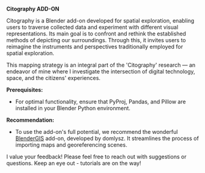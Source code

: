 **Citography ADD-ON**

Citography is a Blender add-on developed for spatial exploration, enabling users to traverse collected data and experiment with different visual representations. Its main goal is to confront and rethink the established methods of depicting our surroundings. Through this, it invites users to reimagine the instruments and perspectives traditionally employed for spatial exploration.

This mapping strategy is an integral part of the 'Citography' research — an endeavor of mine where I investigate the intersection of digital technology, space, and the citizens' experiences.

**Prerequisites:**

- For optimal functionality, ensure that PyProj, Pandas, and Pillow are installed in your Blender Python environment.

**Recommendation:**

- To use the add-on's full potential, we recommend the wonderful [BlenderGIS](https://github.com/domlysz/BlenderGIS/tree/master) add-on, developed by domlysz. It streamlines the process of importing maps and georeferencing scenes.


I value your feedback! Please feel free to reach out with suggestions or questions. Keep an eye out - tutorials are on the way!
